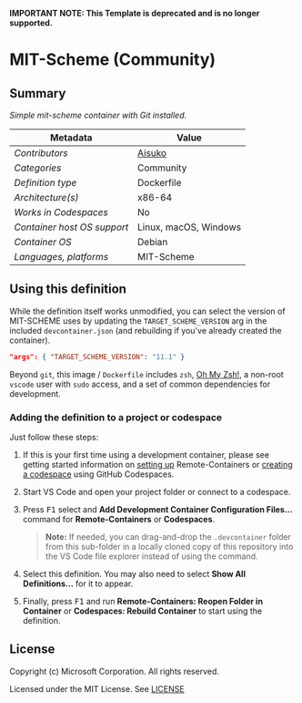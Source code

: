 **IMPORTANT NOTE: This Template is deprecated and is no longer supported.**

# MIT-Scheme (Community)

## Summary

*Simple mit-scheme container with Git installed.*

| Metadata | Value |  
|----------|-------|
| *Contributors* | [Aisuko](https://github.com/Aisuko) |
| *Categories* | Community |
| *Definition type* | Dockerfile |
| *Architecture(s)* | x86-64 |
| *Works in Codespaces* | No |
| *Container host OS support* | Linux, macOS, Windows |
| *Container OS* | Debian |
| *Languages, platforms* | MIT-Scheme |

## Using this definition

While the definition itself works unmodified, you can select the version of MIT-SCHEME uses by updating the `TARGET_SCHEME_VERSION` arg in the included `devcontainer.json` (and rebuilding if you've already created the container).

```json
"args": { "TARGET_SCHEME_VERSION": "11.1" }
```

Beyond `git`, this image / `Dockerfile` includes `zsh`, [Oh My Zsh!](https://ohmyz.sh/), a non-root `vscode` user with `sudo` access, and a set of common dependencies for development.

### Adding the definition to a project or codespace

Just follow these steps:

1. If this is your first time using a development container, please see getting started information on [setting up](https://aka.ms/vscode-remote/containers/getting-started) Remote-Containers or [creating a codespace](https://aka.ms/ghcs-open-codespace) using GitHub Codespaces.

2. Start VS Code and open your project folder or connect to a codespace.

3. Press <kbd>F1</kbd> select and **Add Development Container Configuration Files...** command for **Remote-Containers** or **Codespaces**.

   > **Note:** If needed, you can drag-and-drop the `.devcontainer` folder from this sub-folder in a locally cloned copy of this repository into the VS Code file explorer instead of using the command.

4. Select this definition. You may also need to select **Show All Definitions...** for it to appear.

5. Finally, press <kbd>F1</kbd> and run **Remote-Containers: Reopen Folder in Container** or **Codespaces: Rebuild Container** to start using the definition.

## License

Copyright (c) Microsoft Corporation. All rights reserved.

Licensed under the MIT License. See [LICENSE](https://github.com/microsoft/vscode-dev-containers/blob/main/LICENSE)
